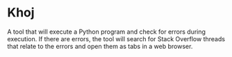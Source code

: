 # Khoj
A tool that will execute a Python program and check for errors during execution. If there are errors, the tool will search for Stack Overflow threads that relate to the errors and open them as tabs in a web browser.

